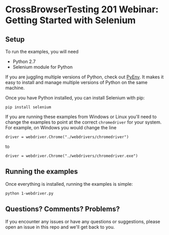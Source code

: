 # CrossBrowserTesting 201 Webinar: Getting Started with Selenium

## Setup
To run the examples, you will need 
* Python 2.7
* Selenium module for Python

If you are juggling multiple versions of Python, check out [PyEnv](https://github.com/pyenv/pyenv). It makes it easy to install and manage multiple versions of Python on the same machine.

Once you have Python installed, you can install Selenium with pip:
```
pip install selenium
```

If you are running these examples from Windows or Linux you'll need to change the examples to point at the correct `chromedriver` for your system. For example, on Windows you would change the line

```
driver = webdriver.Chrome("./webdrivers/chromedriver")
```

to 

```
driver = webdriver.Chrome("./webdrivers/chromedriver.exe")
```

## Running the examples
Once everything is installed, running the examples is simple:
```
python 1-webdriver.py
```

## Questions? Comments? Problems?
If you encounter any issues or have any questions or suggestions, please open an issue in this repo and we'll get back to you.

